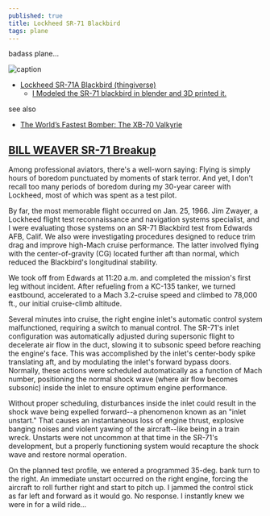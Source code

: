 ```yaml
---
published: true
title: Lockheed SR-71 Blackbird
tags: plane
---
```

badass plane...

![caption](https://upload.wikimedia.org/wikipedia/commons/thumb/9/97/Lockheed_SR-71_Blackbird.jpg/1529px-Lockheed_SR-71_Blackbird.jpg)

- [Lockheed SR-71A Blackbird (thingiverse)](https://www.thingiverse.com/thing:4773714) 
	- [I Modeled the SR-71 blackbird in blender and 3D printed it.](https://imgur.com/r/diy/Ec3qU?fbclid=IwAR0BjVucfu2djRWZNKc_Cnp6ZDba7n1kJTu_8gDQwPniDryHaMGnEOufe3s)
    
see also
- [The World’s Fastest Bomber: The XB-70 Valkyrie](https://www.youtube.com/watch?v=Yl32c352thE)

## [BILL WEAVER SR-71 Breakup](http://roadrunnersinternationale.com/weaver_sr71_bailout.html)

Among professional aviators, there's a well-worn saying: Flying is simply hours of boredom punctuated by moments of stark terror. And yet, I don't recall too many periods of boredom during my 30-year career with Lockheed, most of which was spent as a test pilot.

By far, the most memorable flight occurred on Jan. 25, 1966. Jim Zwayer, a Lockheed flight test reconnaissance and navigation systems specialist, and I were evaluating those systems on an SR-71 Blackbird test from Edwards AFB, Calif. We also were investigating procedures designed to reduce trim drag and improve high-Mach cruise performance. The latter involved flying with the center-of-gravity (CG) located further aft than normal, which reduced the Blackbird's longitudinal stability.

We took off from Edwards at 11:20 a.m. and completed the mission's first leg without incident. After refueling from a KC-135 tanker, we turned eastbound, accelerated to a Mach 3.2-cruise speed and climbed to 78,000 ft., our initial cruise-climb altitude.

Several minutes into cruise, the right engine inlet's automatic control system malfunctioned, requiring a switch to manual control. The SR-71's inlet configuration was automatically adjusted during supersonic flight to decelerate air flow in the duct, slowing it to subsonic speed before reaching the engine's face. This was accomplished by the inlet's center-body spike translating aft, and by modulating the inlet's forward bypass doors. Normally, these actions were scheduled automatically as a function of Mach number, positioning the normal shock wave (where air flow becomes subsonic) inside the inlet to ensure optimum engine performance.

Without proper scheduling, disturbances inside the inlet could result in the shock wave being expelled forward--a phenomenon known as an "inlet unstart." That causes an instantaneous loss of engine thrust, explosive banging noises and violent yawing of the aircraft--like being in a train wreck. Unstarts were not uncommon at that time in the SR-71's development, but a properly functioning system would recapture the shock wave and restore normal operation.

On the planned test profile, we entered a programmed 35-deg. bank turn to the right. An immediate unstart occurred on the right engine, forcing the aircraft to roll further right and start to pitch up. I jammed the control stick as far left and forward as it would go. No response. I instantly knew we were in for a wild ride...
